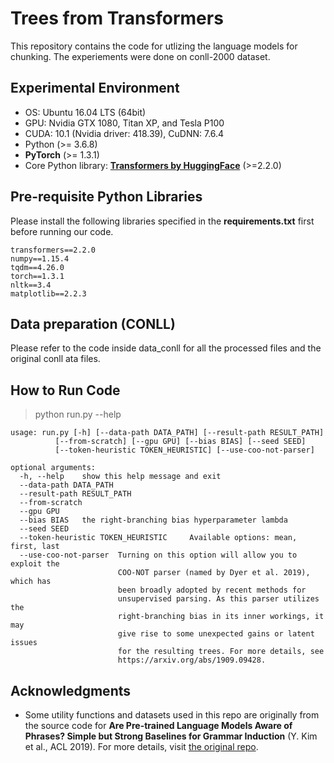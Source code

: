 # Trees from Transformers

This repository contains the code for utlizing the language models for chunking. The experiements were done on conll-2000 dataset. 


## Experimental Environment

- OS: Ubuntu 16.04 LTS (64bit)
- GPU: Nvidia GTX 1080, Titan XP, and Tesla P100
- CUDA: 10.1 (Nvidia driver: 418.39), CuDNN: 7.6.4
- Python (>= 3.6.8)
- **PyTorch** (>= 1.3.1)
- Core Python library: [**Transformers by HuggingFace**](https://github.com/huggingface/transformers) (>=2.2.0)

## Pre-requisite Python Libraries

Please install the following libraries specified in the **requirements.txt** first before running our code.

    transformers==2.2.0
    numpy==1.15.4
    tqdm==4.26.0
    torch==1.3.1
    nltk==3.4
    matplotlib==2.2.3
    
## Data preparation (CONLL)

Please refer to the code inside data_conll for all the processed files and the original conll ata files. 

## How to Run Code

> python run.py --help

	usage: run.py [-h] [--data-path DATA_PATH] [--result-path RESULT_PATH]
              [--from-scratch] [--gpu GPU] [--bias BIAS] [--seed SEED]
              [--token-heuristic TOKEN_HEURISTIC] [--use-coo-not-parser]

    optional arguments:
      -h, --help    show this help message and exit
      --data-path DATA_PATH
      --result-path RESULT_PATH
      --from-scratch
      --gpu GPU
      --bias BIAS   the right-branching bias hyperparameter lambda
      --seed SEED
      --token-heuristic TOKEN_HEURISTIC     Available options: mean, first, last
      --use-coo-not-parser  Turning on this option will allow you to exploit the
                            COO-NOT parser (named by Dyer et al. 2019), which has
                            been broadly adopted by recent methods for
                            unsupervised parsing. As this parser utilizes the
                            right-branching bias in its inner workings, it may
                            give rise to some unexpected gains or latent issues
                            for the resulting trees. For more details, see
                            https://arxiv.org/abs/1909.09428.


## Acknowledgments

- Some utility functions and datasets used in this repo are originally from the source code for 
**Are Pre-trained Language Models Aware of Phrases? Simple but Strong Baselines for Grammar Induction** (Y. Kim et al., ACL 2019).
For more details, visit [the original repo](https://github.com/galsang/trees_from_transformers). 